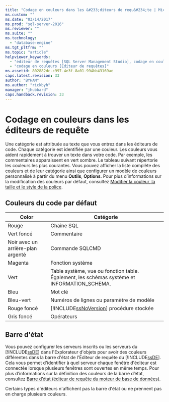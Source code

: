 ```yaml
---
title: "Codage en couleurs dans les &#233;diteurs de requ&#234;te | Microsoft Docs"
ms.custom: ""
ms.date: "03/14/2017"
ms.prod: "sql-server-2016"
ms.reviewer: ""
ms.suite: ""
ms.technology: 
  - "database-engine"
ms.tgt_pltfrm: ""
ms.topic: "article"
helpviewer_keywords: 
  - "éditeur de requêtes [SQL Server Management Studio], codage en couleurs"
  - "codage en couleurs [Éditeur de requêtes]"
ms.assetid: 802882dc-c997-4e3f-8a01-994bb43169ae
caps.latest.revision: 33
author: "BYHAM"
ms.author: "rickbyh"
manager: "jhubbard"
caps.handback.revision: 33
---
```

# Codage en couleurs dans les &#233;diteurs de requ&#234;te
  Une catégorie est attribuée au texte que vous entrez dans les éditeurs de code. Chaque catégorie est identifiée par une couleur. Les couleurs vous aident rapidement à trouver un texte dans votre code. Par exemple, les commentaires apparaissent en vert sombre. Le tableau suivant répertorie les couleurs les plus courantes. Vous pouvez afficher la liste complète des couleurs et de leur catégorie ainsi que configurer un modèle de couleurs personnalisé à partir du menu **Outils**, **Options**. Pour plus d’informations sur la modification des couleurs par défaut, consultez [Modifier la couleur, la taille et le style de la police](../../relational-databases/scripting/change-font-color-size-and-style.md).  
  
## Couleurs du code par défaut  
  
|Color|Catégorie|  
|-----------|--------------|  
|Rouge|Chaîne SQL|  
|Vert foncé|Commentaire|  
|Noir avec un arrière-plan argenté|Commande SQLCMD|  
|Magenta|Fonction système|  
|Vert|Table système, vue ou fonction table. Également, les schémas système et INFORMATION_SCHEMA.|  
|Bleu|Mot clé|  
|Bleu-vert|Numéros de lignes ou paramètre de modèle|  
|Rouge foncé|[!INCLUDE[ssNoVersion](../../includes/ssnoversion-md.md)] procédure stockée|  
|Gris foncé|Opérateurs|  
  
## Barre d'état  
 Vous pouvez configurer les serveurs inscrits ou les serveurs du [!INCLUDE[ssDE](../../includes/ssde-md.md)] dans l'Explorateur d'objets pour avoir des couleurs différentes dans la barre d'état de l'Éditeur de requête du [!INCLUDE[ssDE](../../includes/ssde-md.md)]. Cela vous permet d'identifier à quel serveur chaque fenêtre d'éditeur est connectée lorsque plusieurs fenêtres sont ouvertes en même temps. Pour plus d’informations sur la définition des couleurs de la barre d’état, consultez [Barre d’état &#40;éditeur de requête du moteur de base de données&#41;](../../relational-databases/scripting/status-bar-database-engine-query-editor.md).  
  
 Certains types d'éditeurs n'affichent pas la barre d'état ou ne prennent pas en charge plusieurs couleurs.  
  
  
